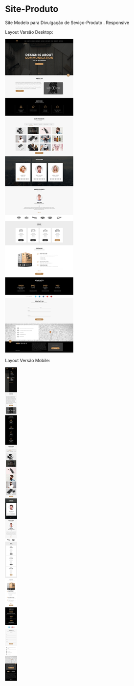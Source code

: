 # Site-Produto
Site Modelo para Divulgação de Seviço-Produto . Responsive



Layout Varsão Desktop:


![alt text](https://github.com/rafaelbucard/Site-Produto/blob/master/LAYOUT_DESKTOP.jpg)





Layout Versão Mobile:


![alt text](https://github.com/rafaelbucard/Site-Produto/blob/master/LAYOUT_MOBILE.jpg)






